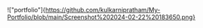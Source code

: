 !["portfolio"]{https://github.com/kulkarnipratham/My-Portfolio/blob/main/Screenshot%202024-02-22%20183650.png}
